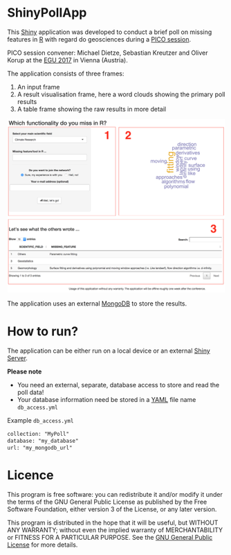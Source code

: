# ShinyPollApp

This [Shiny](https://shiny.rstudio.com) application was developed to conduct a brief poll on missing features in [R](https://www.r-project.org) with regard do geosciences during a [PICO session](http://meetingorganizer.copernicus.org/EGU2017/session/24971).

PICO session convener: Michael Dietze, Sebastian Kreutzer and Oliver Korup at the [EGU 2017](http://www.egu2017.eu) in Vienna (Austria). 

The application consists of three frames:

1. An input frame 
2. A result visualisation frame, here a word clouds showing the primary poll results
3. A table frame showing the raw results in more detail

![](img/screenshot.png)

The application uses an external [MongoDB](https://en.wikipedia.org/wiki/MongoDB) to
store the results. 

# How to run?

The application can be either run on a local device or an external 
[Shiny Server](https://www.rstudio.com/products/shiny/shiny-server/).

**Please note**

* You need an external, separate, database access to store and read the poll data! 
* Your database information need be stored in a [YAML](https://en.wikipedia.org/wiki/YAML) file name `db_access.yml`

Example `db_access.yml`
```
collection: "MyPoll"
database: "my_database"
url: "my_mongodb_url"
```

# Licence

This program is free software: you can redistribute it and/or modify
it under the terms of the GNU General Public License as published by
the Free Software Foundation, either version 3 of the License, or
any later version.

 This program is distributed in the hope that it will be useful,
 but WITHOUT ANY WARRANTY; without even the implied warranty of
 MERCHANTABILITY or FITNESS FOR A PARTICULAR PURPOSE.  See the
 [GNU General Public License](https://github.com/RLumSK/ShinyPollApp/blob/master/LICENSE) 
 for more details.

